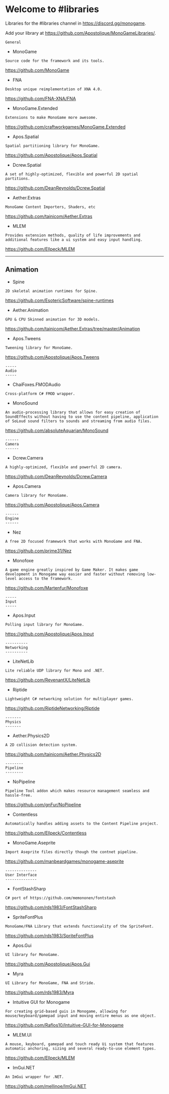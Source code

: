 # Welcome to #libraries
Libraries for the #libraries channel in <https://discord.gg/monogame>.

Add your library at <https://github.com/Apostolique/MonoGameLibraries/>.

```
General
```

- MonoGame
```
Source code for the framework and its tools.
```
<https://github.com/MonoGame>

- FNA
```
Desktop unique reimplementation of XNA 4.0.
```
<https://github.com/FNA-XNA/FNA>

- MonoGame.Extended
```
Extensions to make MonoGame more awesome.
```
<https://github.com/craftworkgames/MonoGame.Extended>

- Apos.Spatial
```
Spatial partitioning library for MonoGame.
```
<https://github.com/Apostolique/Apos.Spatial>

- Dcrew.Spatial
```
A set of highly-optimized, flexible and powerful 2D spatial partitions.
```
<https://github.com/DeanReynolds/Dcrew.Spatial>

- Aether.Extras
```
MonoGame Content Importers, Shaders, etc
```
<https://github.com/tainicom/Aether.Extras>

- MLEM
```
Provides extension methods, quality of life improvements and additional features like a ui system and easy input handling.
```
<https://github.com/Ellpeck/MLEM>

---------
Animation
---------

- Spine
```
2D skeletal animation runtimes for Spine.
```
<https://github.com/EsotericSoftware/spine-runtimes>

- Aether.Animation
```
GPU & CPU Skinned animation for 3D models.
```
<https://github.com/tainicom/Aether.Extras/tree/master/Animation>

- Apos.Tweens
```
Tweening library for MonoGame.
```
<https://github.com/Apostolique/Apos.Tweens>

```
-----
Audio
-----
```

- ChaiFoxes.FMODAudio
```
Cross-platform C# FMOD wrapper.
```

- MonoSound
```
An audio-processing library that allows for easy creation of SoundEffects without having to use the content pipeline, application of SoLoud sound filters to sounds and streaming from audio files.
```
<https://github.com/absoluteAquarian/MonoSound>

```
------
Camera
------
```

- Dcrew.Camera
```
A highly-optimized, flexible and powerful 2D camera.
```
<https://github.com/DeanReynolds/Dcrew.Camera>

- Apos.Camera
```
Camera library for MonoGame.
```
<https://github.com/Apostolique/Apos.Camera>

```
------
Engine
------
```

- Nez
```
A free 2D focused framework that works with MonoGame and FNA.
```
<https://github.com/prime31/Nez>

- Monofoxe
```
A game engine greatly inspired by Game Maker. It makes game development in Monogame way easier and faster without removing low-level access to the framework.
```
<https://github.com/Martenfur/Monofoxe>

```
-----
Input
-----
```

- Apos.Input
```
Polling input library for MonoGame.
```
<https://github.com/Apostolique/Apos.Input>

```
----------
Networking
----------
```

- LiteNetLib
```
Lite reliable UDP library for Mono and .NET.
```
<https://github.com/RevenantX/LiteNetLib>

- Riptide
```
Lightweight C# networking solution for multiplayer games.
```
<https://github.com/RiptideNetworking/Riptide>

```
-------
Physics
-------
```

- Aether.Physics2D
```
A 2D collision detection system.
```
<https://github.com/tainicom/Aether.Physics2D>

```
--------
Pipeline
--------
```

- NoPipeline
```
Pipeline Tool addon which makes resource management seamless and hassle-free.
```
<https://github.com/gnFur/NoPipeline>

- Contentless
```
Automatically handles adding assets to the Content Pipeline project.
```
<https://github.com/Ellpeck/Contentless>

- MonoGame.Aseprite
```
Import Aseprite files directly though the contnet pipeline.
```
<https://github.com/manbeardgames/monogame-aseprite>

```
--------------
User Interface
--------------
```

- FontStashSharp
```
C# port of https://github.com/memononen/fontstash
```
<https://github.com/rds1983/FontStashSharp>

- SpriteFontPlus
```
MonoGame/FNA Library that extends functionality of the SpriteFont.
```
<https://github.com/rds1983/SpriteFontPlus>

- Apos.Gui
```
UI library for MonoGame.
```
<https://github.com/Apostolique/Apos.Gui>

- Myra
```
UI Library for MonoGame, FNA and Stride.
```
<https://github.com/rds1983/Myra>

- Intuitive GUI for Monogame
```
For creating grid-based guis in Monogame, allowing for mouse/keyboard/gamepad input and moving entire menus as one object.
```
<https://github.com/Raflos10/Intuitive-GUI-for-Monogame>

- MLEM.UI
```
A mouse, keyboard, gamepad and touch ready Ui system that features automatic anchoring, sizing and several ready-to-use element types.
```
<https://github.com/Ellpeck/MLEM>

- ImGui.NET
```
An ImGui wrapper for .NET.
```
<https://github.com/mellinoe/ImGui.NET>
